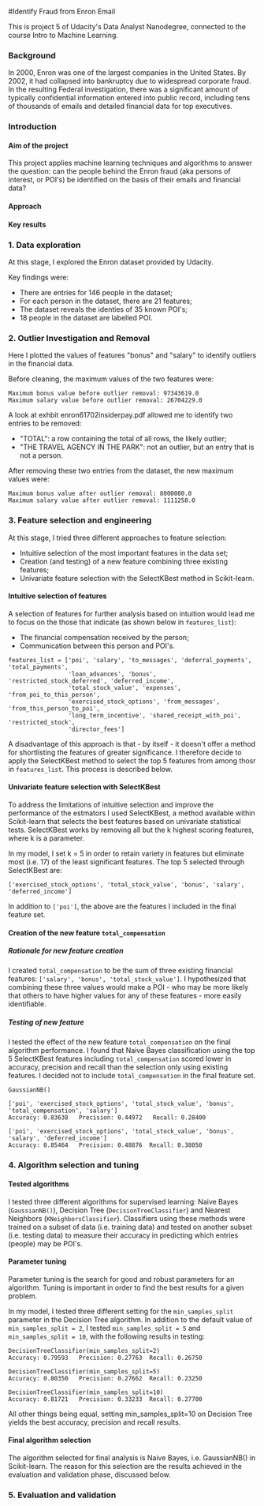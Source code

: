 #Identify Fraud from Enron Email

This is project 5 of Udacity's Data Analyst Nanodegree, connected to the course Intro to Machine Learning.

### Background
In 2000, Enron was one of the largest companies in the United States. By 2002, it had collapsed into bankruptcy due to widespread corporate fraud. In the resulting Federal investigation, there was a significant amount of typically confidential information entered into public record, including tens of thousands of emails and detailed financial data for top executives.

### Introduction
#### Aim of the project
This project applies machine learning techniques and algorithms to answer the question: can the people behind the Enron fraud (aka persons of interest, or POI's) be identified on the basis of their emails and financial data?

#### Approach


#### Key results
### 1. Data exploration
At this stage, I explored the Enron dataset provided by Udacity.

Key findings were:
- There are entries for 146 people in the dataset;
- For each person in the dataset, there are 21 features;
- The dataset reveals the identies of 35 known POI's;
- 18 people in the dataset are labelled POI.

### 2. Outlier Investigation and Removal
Here I plotted the values of features "bonus" and "salary" to identify outliers in the financial data.

Before cleaning, the maximum values of the two features were:

```
Maximum bonus value before outlier removal: 97343619.0
Maximum salary value before outlier removal: 26704229.0
```

A look at exhbit enron61702insiderpay.pdf allowed me to identify two entries to be removed:

- "TOTAL": a row containing the total of all rows, the likely outlier;
- "THE TRAVEL AGENCY IN THE PARK": not an outlier, but an entry that is not a person.

After removing these two entries from the dataset, the new maximum values were:

```
Maximum bonus value after outlier removal: 8000000.0
Maximum salary value after outlier removal: 1111258.0
```

### 3. Feature selection and engineering
At this stage, I tried three different approaches to feature selection:

- Intuitive selection of the most important features in the data set;
- Creation (and testing) of a new feature combining three existing features;
- Univariate feature selection with the SelectKBest method in Scikit-learn.

#### Intuitive selection of features
A selection of features for further analysis based on intuition would lead me to
focus on the those that indicate (as shown below in ```features_list```):
- The financial compensation received by the person;
- Communication between this person and POI's.

```
features_list = ['poi', 'salary', 'to_messages', 'deferral_payments', 'total_payments', 
                 'loan_advances', 'bonus', 'restricted_stock_deferred', 'deferred_income',
                 'total_stock_value', 'expenses', 'from_poi_to_this_person', 
                 'exercised_stock_options', 'from_messages', 'from_this_person_to_poi', 
                 'long_term_incentive', 'shared_receipt_with_poi', 'restricted_stock', 
                 'director_fees']
```
A disadvantage of this approach is that  - by itself - it doesn't offer a method for 
shortlisting the features of greater significance. I therefore decide to apply the
SelectKBest method to select the top 5 features from among thosr in ```features_list```.
This process is described below.

#### Univariate feature selection with SelectKBest
To address the limitations of intuitive selection and improve the performance of the
estmators I used SelectKBest, a method available within Scikit-learn that selects the
best features based on univariate statistical tests. SelectKBest works by removing all
but the k highest scoring features, where k is a parameter.

In my model, I set k = 5 in order to retain variety in features but eliminate most (i.e. 17)
of the least significant features. The top 5 selected through SelectKBest are:
```
['exercised_stock_options', 'total_stock_value', 'bonus', 'salary', 'deferred_income']
```
In addition to ```['poi']```, the above are the features I included in the final feature set.

#### Creation of the new feature ```total_compensation```
##### Rationale for new feature creation
I created ```total_compensation``` to be the sum of three existing financial features:
```['salary', 'bonus', 'total_stock_value']```. I hypothesized that combining these three
values would make a POI - who may be more likely that others to have higher values for
any of these features - more easily identifiable.

##### Testing of new feature
I tested the effect of the new feature ```total_compensation``` on the final algorithm
performance. I found that Naive Bayes classification using the top 5 SelectKBest features
including ```total_compensation``` scored lower in accuracy, precision and recall than
the selection only using existing features. I decided not to include ```total_compensation```
in the final feature set.

```
GaussianNB()

['poi', 'exercised_stock_options', 'total_stock_value', 'bonus', 'total_compensation', 'salary']
Accuracy: 0.83638   Precision: 0.44972   Recall: 0.28400 

['poi', 'exercised_stock_options', 'total_stock_value', 'bonus', 'salary', 'deferred_income']
Accuracy: 0.85464   Precision: 0.48876  Recall: 0.38050
```

### 4. Algorithm selection and tuning
#### Tested algorithms
I tested three different algorithms for supervised learning: Naive Bayes (```GaussianNB()```),
Decision Tree (```DecisionTreeClassifier```) and Nearest Neighbors (```KNeighborsClassifier```).
Classifiers using these methods were trained on a subset of data (i.e. training data) and
tested on another subset (i.e. testing data) to measure their accuracy in predicting which
entries (people) may be POI's.

#### Parameter tuning
Parameter tuning is the search for good and robust parameters for an algorithm. Tuning is
important in order to find the best results for a given problem.

In my model, I tested three different setting for the ```min_samples_split``` parameter in the 
Decision Tree algorithm. In addition to the default value of ```min_samples_split = 2```, I tested
```min_samples_split = 5``` and ```min_samples_split = 10```, with the following results in testing:

```
DecisionTreeClassifier(min_samples_split=2)
Accuracy: 0.79593   Precision: 0.27763  Recall: 0.26750

DecisionTreeClassifier(min_samples_split=5)
Accuracy: 0.80350   Precision: 0.27662  Recall: 0.23250

DecisionTreeClassifier(min_samples_split=10)
Accuracy: 0.81721   Precision: 0.33233  Recall: 0.27700
```
All other things being equal, setting min_samples_split=10 on Decision Tree yields the best accuracy,
precision and recall results.

#### Final algorithm selection
The algorithm selected for final analysis is Naive Bayes, i.e. GaussianNB() in Scikit-learn. The reason
for this selection are the results achieved in the evaluation and validation phase, discussed below.

### 5. Evaluation and validation


